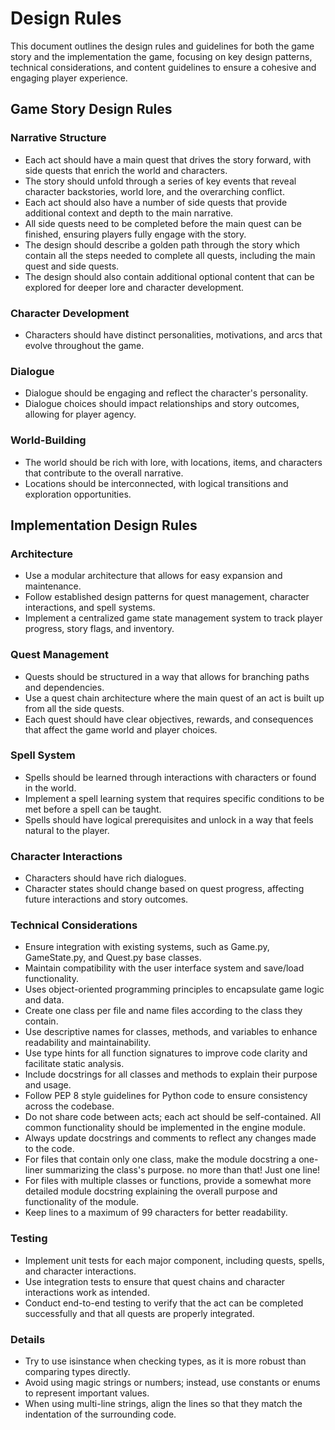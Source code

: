 # Design Rules

This document outlines the design rules and guidelines for both the game story and the implementation the game, focusing on key design patterns, technical considerations, and content guidelines to ensure a cohesive and engaging player experience.

## Game Story Design Rules

### Narrative Structure

- Each act should have a main quest that drives the story forward, with side quests that enrich the world and characters.
- The story should unfold through a series of key events that reveal character backstories, world lore, and the overarching conflict.
- Each act should also have a number of side quests that provide additional context and depth to the main narrative.
- All side quests need to be completed before the main quest can be finished, ensuring players fully engage with the story.
- The design should describe a golden path through the story which contain all the steps needed to complete all quests, including the main quest and side quests.
- The design should also contain additional optional content that can be explored for deeper lore and character development.

### Character Development

- Characters should have distinct personalities, motivations, and arcs that evolve throughout the game.

### Dialogue

- Dialogue should be engaging and reflect the character's personality.
- Dialogue choices should impact relationships and story outcomes, allowing for player agency.

### World-Building

- The world should be rich with lore, with locations, items, and characters that contribute to the overall narrative.
- Locations should be interconnected, with logical transitions and exploration opportunities.

## Implementation Design Rules

### Architecture

- Use a modular architecture that allows for easy expansion and maintenance.
- Follow established design patterns for quest management, character interactions, and spell systems.
- Implement a centralized game state management system to track player progress, story flags, and inventory.

### Quest Management

- Quests should be structured in a way that allows for branching paths and dependencies.
- Use a quest chain architecture where the main quest of an act is built up from all the side quests.
- Each quest should have clear objectives, rewards, and consequences that affect the game world and player choices.

### Spell System

- Spells should be learned through interactions with characters or found in the world.
- Implement a spell learning system that requires specific conditions to be met before a spell can be taught.
- Spells should have logical prerequisites and unlock in a way that feels natural to the player.

### Character Interactions

- Characters should have rich dialogues.
- Character states should change based on quest progress, affecting future interactions and story outcomes.

### Technical Considerations

- Ensure integration with existing systems, such as Game.py, GameState.py, and Quest.py base classes.
- Maintain compatibility with the user interface system and save/load functionality.
- Uses object-oriented programming principles to encapsulate game logic and data.
- Create one class per file and name files according to the class they contain.
- Use descriptive names for classes, methods, and variables to enhance readability and maintainability.
- Use type hints for all function signatures to improve code clarity and facilitate static analysis.
- Include docstrings for all classes and methods to explain their purpose and usage.
- Follow PEP 8 style guidelines for Python code to ensure consistency across the codebase.
- Do not share code between acts; each act should be self-contained. All common functionality should be implemented in the engine module.
- Always update docstrings and comments to reflect any changes made to the code.
- For files that contain only one class, make the module docstring a one-liner summarizing the class's purpose. no more than that! Just one line!
- For files with multiple classes or functions, provide a somewhat more detailed module docstring explaining the overall purpose and functionality of the module.
- Keep lines to a maximum of 99 characters for better readability.

### Testing

- Implement unit tests for each major component, including quests, spells, and character interactions.
- Use integration tests to ensure that quest chains and character interactions work as intended.
- Conduct end-to-end testing to verify that the act can be completed successfully and that all quests are properly integrated.

### Details

- Try to use isinstance when checking types, as it is more robust than comparing types directly.
- Avoid using magic strings or numbers; instead, use constants or enums to represent important values.
- When using multi-line strings, align the lines so that they match the indentation of the surrounding code.
